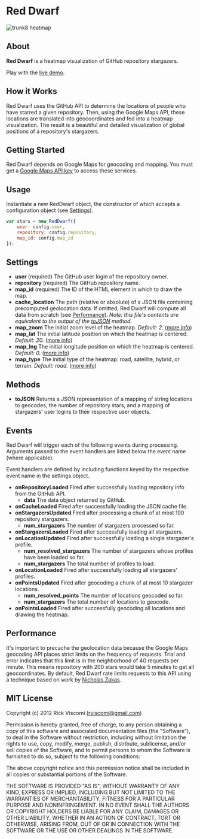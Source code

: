Red Dwarf
=========

![trunk8 heatmap](http://jrvis.com/red-dwarf/img/trunk8-heatmap.jpg)

About
-----
**Red Dwarf** is a heatmap visualization of GitHub repository stargazers.

Play with the [live demo](http://jrvis.com/trunk8/stars.html?rel=github).

How it Works
------------
Red Dwarf uses the GitHub API to determine the locations of people who have starred a given repository. Then, using the Google Maps API, these locations are translated into geocoordinates and fed into a heatmap visualization. The result is a beautiful and detailed visualization of global positions of a repository's stargazers.

Getting Started
---------------
Red Dwarf depends on Google Maps for geocoding and mapping. You must get a [Google Maps API key](https://developers.google.com/maps/documentation/javascript/tutorial#api_key) to access these services.

Usage
-----
Instantiate a new RedDwarf object, the constructor of which accepts a configuration object (see [Settings](#settings)).

```js
var stars = new RedDwarf({
	user: config.user,
	repository: config.repository,
	map_id: config.map_id
});
```

Settings
--------
* **user** (required)
	The GitHub user login of the repository owner.
* **repository** (required)
	The GitHub repository name.
* **map_id** (required)
	The ID of the HTML element in which to draw the map.
* **cache_location**
	The path (relative or absolute) of a JSON file containing precomputed geolocation data. If omitted, Red Dwarf will compute all data from scratch (see [Performance](#performance)). *Note: this file's contents are equivalent to the output of the [toJSON](#methods) method.*
* **map_zoom** The initial zoom level of the heatmap. *Default: 2.* ([more info](https://developers.google.com/maps/documentation/javascript/tutorial#MapOptions))
* **map_lat** The initial latitude position on which the heatmap is centered. *Default: 20.* ([more info](https://developers.google.com/maps/documentation/javascript/tutorial#MapOptions))
* **map_lng** The initial longitude position on which the heatmap is centered. *Default: 0.* ([more info](https://developers.google.com/maps/documentation/javascript/tutorial#MapOptions))
* **map_type** The initial type of the heatmap: road, satellite, hybrid, or terrain. *Default: road.* ([more info](https://developers.google.com/maps/documentation/javascript/tutorial#MapOptions))

Methods
-------
* **toJSON** Returns a JSON representation of a mapping of string locations to geocodes, the number of repository stars, and a mapping of stargazers' user logins to their respective user objects.

Events
------
Red Dwarf will trigger each of the following events during processing. Arguments passed to the event handlers are listed below the event name (where applicable).

Event handlers are defined by including functions keyed by the respective event name in the settings object.

* **onRepositoryLoaded** Fired after successfully loading repository info from the GitHub API.
	* **data** The data object returned by GitHub.
* **onCacheLoaded** Fired after successfully loading the JSON cache file.
* **onStargazersUpdated** Fired after processing a chunk of at most 100 repository stargazers.
	* **num_stargazers** The number of stargazers processed so far.
* **onStargazersLoaded** Fired after successfully loading all stargazers.
* **onLocationUpdated** Fired after successfully loading a single stargazer's profile.
	* **num_resolved_stargazers** The number of stargazers whose profiles have been loaded so far.
	* **num_stargazers** The total number of profiles to load.
* **onLocationLoaded** Fired after successfully loading all stargazers' profiles.
* **onPointsUpdated** Fired after geocoding a chunk of at most 10 stargazer locations.
	* **num_resolved_points** The number of locations geocoded so far.
	* **num_stargazers** The total number of locations to geocode.
* **onPointsLoaded** Fired after successfully geocoding all locations and drawing the heatmap.
	
Performance
-----------
It's important to precache the geolocation data because the Google Maps geocoding API places strict limits on the frequency of requests. Trial and error indicates that this limit is in the neighborhood of 40 requests per minute. This means repository with 200 stars would take 5 minutes to get all geocoordinates. By default, Red Dwarf rate limits requests to this API using a technique based on work by [Nicholas Zakas](http://www.nczonline.net/blog/2009/08/11/timed-array-processing-in-javascript/).

MIT License
-----------
Copyright (c) 2012 Rick Viscomi (rviscomi@gmail.com)

Permission is hereby granted, free of charge, to any person obtaining a copy of this software and associated documentation files (the "Software"), to deal in the Software without restriction, including without limitation the rights to use, copy, modify, merge, publish, distribute, sublicense, and/or sell copies of the Software, and to permit persons to whom the Software is furnished to do so, subject to the following conditions:

The above copyright notice and this permission notice shall be included in all copies or substantial portions of the Software.

THE SOFTWARE IS PROVIDED "AS IS", WITHOUT WARRANTY OF ANY KIND, EXPRESS OR IMPLIED, INCLUDING BUT NOT LIMITED TO THE WARRANTIES OF MERCHANTABILITY, FITNESS FOR A PARTICULAR PURPOSE AND NONINFRINGEMENT. IN NO EVENT SHALL THE AUTHORS OR COPYRIGHT HOLDERS BE LIABLE FOR ANY CLAIM, DAMAGES OR OTHER LIABILITY, WHETHER IN AN ACTION OF CONTRACT, TORT OR OTHERWISE, ARISING FROM, OUT OF OR IN CONNECTION WITH THE SOFTWARE OR THE USE OR OTHER DEALINGS IN THE SOFTWARE.